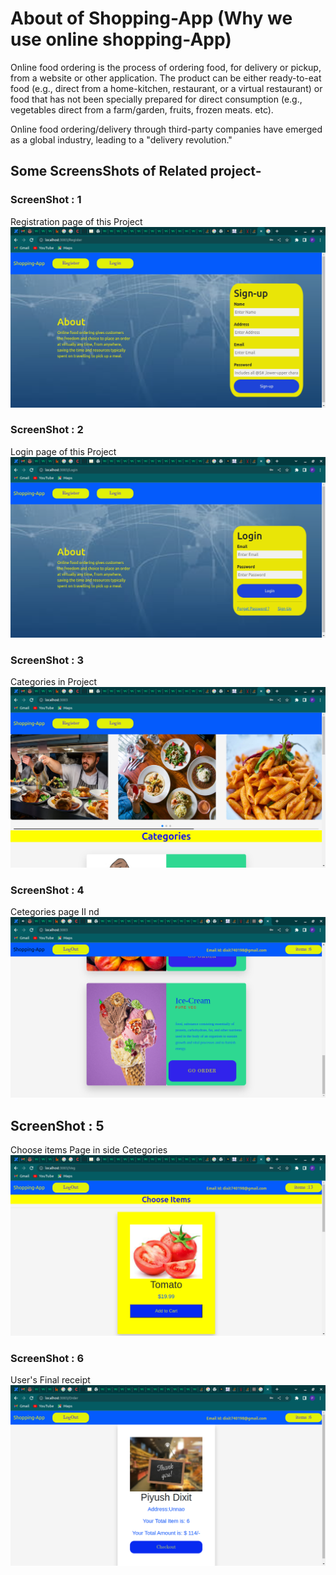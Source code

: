# About of Shopping-App (Why we use online shopping-App)

Online food ordering is the process of ordering food, for delivery or pickup, from a website or other application. The product can be either ready-to-eat food (e.g., direct from a home-kitchen, restaurant, or a virtual restaurant) or food that has not been specially prepared for direct consumption (e.g., vegetables direct from a farm/garden, fruits, frozen meats. etc).

Online food ordering/delivery through third-party companies have emerged as a global industry, leading to a "delivery revolution."



## Some ScreensShots of Related project-

### ScreenShot : 1
 Registration page of this Project
<img src="https://github.com/piyush-dixit/Shopping-App/blob/master/Screenshot%20from%202023-03-17%2014-50-02.png">

### ScreenShot : 2

 Login page of this Project
<img src="https://github.com/piyush-dixit/Shopping-App/blob/master/Screenshot%20from%202023-03-17%2014-49-55.png">


### ScreenShot : 3

Categories in Project
<img src="https://github.com/piyush-dixit/Shopping-App/blob/master/Screenshot%20from%202023-03-17%2014-49-37.png">


### ScreenShot : 4

Cetegories page II nd
<img src="https://github.com/piyush-dixit/Shopping-App/blob/master/Screenshot%20from%202023-03-17%2014-54-44.png">



## ScreenShot : 5

Choose items Page in side Cetegories
<img src="https://github.com/piyush-dixit/Shopping-App/blob/master/Screenshot%20from%202023-03-17%2014-52-17.png">


### ScreenShot : 6

User's Final receipt 
<img src="https://github.com/piyush-dixit/Shopping-App/blob/master/Screenshot%20from%202023-03-17%2014-55-04.png">
